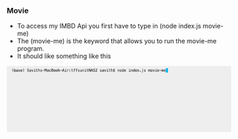 ### Movie
* To access my IMBD Api you first have to type in (node index.js movie-me)
* The (movie-me) is the keyword that allows you to run the movie-me program. 
* It should like something like this

![](movie-me.png)
